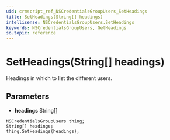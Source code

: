 ```yaml
---
uid: crmscript_ref_NSCredentialsGroupUsers_SetHeadings
title: SetHeadings(String[] headings)
intellisense: NSCredentialsGroupUsers.SetHeadings
keywords: NSCredentialsGroupUsers, GetHeadings
so.topic: reference
---
```


# SetHeadings(String[] headings)

Headings in which to list the different users.

## Parameters

* **headings** String[]

```crmscript
NSCredentialsGroupUsers thing;
String[] headings;
thing.SetHeadings(headings);
```

